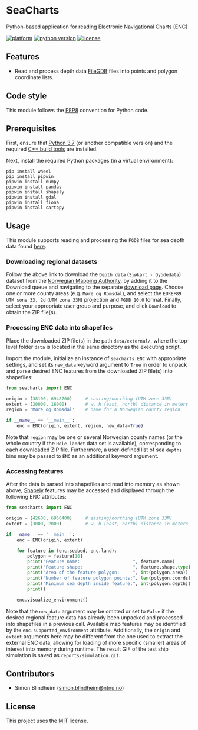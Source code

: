 # SeaCharts
Python-based application for reading Electronic Navigational Charts (ENC)

[![platform](https://img.shields.io/badge/platform-windows-lightgrey)]()
[![python version](https://img.shields.io/badge/python-3.7-blue)]()
[![license](https://img.shields.io/badge/license-MIT-green)]()


## Features

- Read and process depth data 
[FileGDB](https://gdal.org/drivers/vector/filegdb.html) files into points and
polygon coordinate lists.


## Code style
This module follows the [PEP8](https://www.python.org/dev/peps/pep-0008/) 
convention for Python code.


## Prerequisites

First, ensure that [Python 3.7](https://www.python.org/downloads/) 
(or another compatible version) and the required
[C++ build tools](https://visualstudio.microsoft.com/downloads/#build-tools-for-visual-studio-2019) 
are installed.

Next, install the required Python packages (in a virtual environment):
```
pip install wheel
pip install pipwin
pipwin install numpy
pipwin install pandas
pipwin install shapely
pipwin install gdal
pipwin install fiona
pipwin install cartopy
```


## Usage
This module supports reading and processing the `FGDB` files for sea depth data 
found [here](https://kartkatalog.geonorge.no/metadata/2751aacf-5472-4850-a208-3532a51c529a).

### Downloading regional datasets
Follow the above link to download the `Depth data` (`Sjøkart - Dybdedata`) 
dataset from the [Norwegian Mapping Authority](https://kartkatalog.geonorge.no/?organization=Norwegian%20Mapping%20Authority), 
by adding it to the Download queue and navigating to the separate 
[download page](https://kartkatalog.geonorge.no/nedlasting). 
Choose one or more county areas (e.g. `Møre og Romsdal`), and 
select the `EUREF89 UTM sone 33, 2d` (`UTM zone 33N`) projection and `FGDB 10.0` 
format. Finally, select your appropriate user group and purpose, and click 
`Download` to obtain the ZIP file(s).

### Processing ENC data into shapefiles
Place the downloaded ZIP file(s) in the path `data/external/`, where the 
top-level folder `data` is located in the same directory as the executing 
script.

Import the module, initialize an instance of `seacharts.ENC` with appropriate 
settings, and set its `new_data` keyword argument to `True` in order 
to unpack and parse desired ENC features from the downloaded ZIP file(s) into 
shapefiles:

```python
from seacharts import ENC

origin = (38100, 6948700)     # easting/northing (UTM zone 33N)
extent = (20000, 16000)       # w, h (east, north) distance in meters
region = 'Møre og Romsdal'    # name for a Norwegian county region

if __name__ == '__main__':
    enc = ENC(origin, extent, region, new_data=True)

```
Note that `region` may be one or several Norwegian county names
(or the whole country if the `Hele landet` data set is available), 
corresponding to each downloaded ZIP file. Furthermore, a user-defined list of 
sea `depths` bins may be passed to `ENC` as an additional keyword argument.

### Accessing features
After the data is parsed into shapefiles and read into memory as shown above, 
[Shapely](https://pypi.org/project/Shapely/) features may be accessed and 
displayed through the following ENC attributes:
```python
from seacharts import ENC

origin = (42600, 6956400)     # easting/northing (UTM zone 33N)
extent = (3000, 2000)         # w, h (east, north) distance in meters

if __name__ == '__main__':
    enc = ENC(origin, extent)

    for feature in (enc.seabed, enc.land):
        polygon = feature[10]
        print("Feature name:                    ", feature.name)
        print("Feature shape:                   ", feature.shape.type)
        print("Area of the feature polygon:     ", int(polygon.area))
        print("Number of feature polygon points:", len(polygon.coords))
        print("Minimum sea depth inside feature:", int(polygon.depth))
        print()

    enc.visualize_environment()

```
Note that the `new_data` argument may be omitted or set to `False` if the 
desired regional feature data has already been unpacked and processed into 
shapefiles in a previous call. Available map features may be identified by the 
`enc.supported_environment` attribute. Additionally, the `origin` and 
`extent` arguments here may be different from the one used to extract the 
external ENC data, allowing for loading of more specific (smaller) areas 
of interest into memory during runtime. The result GIF of the test ship
simulation is saved as `reports/simulation.gif`.


## Contributors

- Simon Blindheim ([simon.blindheim@ntnu.no](mailto:simon.blindheim@ntnu.no))


## License

This project uses the [MIT](https://choosealicense.com/licenses/mit/) license.